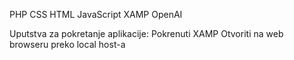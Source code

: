 PHP 
CSS
HTML
JavaScript
XAMP 
OpenAI

Uputstva za pokretanje aplikacije: 
Pokrenuti XAMP 
Otvoriti na web browseru preko local host-a
